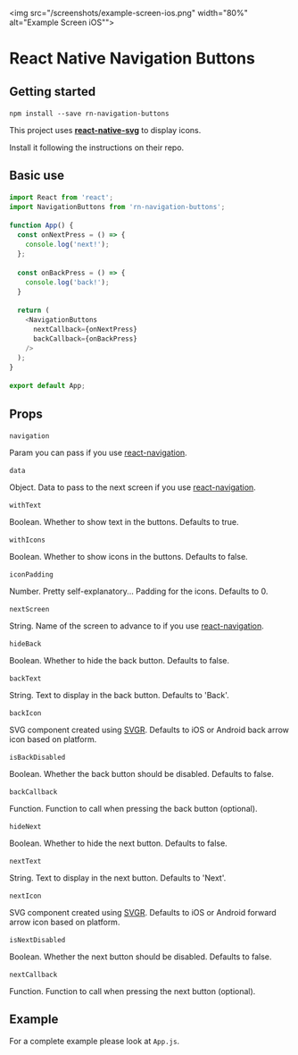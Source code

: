 <img src="/screenshots/example-screen-ios.png" width="80%" alt="Example Screen iOS"">

# React Native Navigation Buttons

## Getting started

`npm install --save rn-navigation-buttons`

This project uses **[react-native-svg](https://github.com/react-native-svg/react-native-svg)** to display icons.

Install it following the instructions on their repo.


## Basic use

``` javascript
import React from 'react';
import NavigationButtons from 'rn-navigation-buttons';

function App() {
  const onNextPress = () => {
    console.log('next!');
  };

  const onBackPress = () => {
    console.log('back!');
  }

  return (
    <NavigationButtons
      nextCallback={onNextPress}
      backCallback={onBackPress}
    />
  );
}

export default App;
```

## Props

`navigation`

Param you can pass if you use [react-navigation](https://reactnavigation.org/).

`data`

Object. Data to pass to the next screen if you use [react-navigation](https://reactnavigation.org/).

`withText`

Boolean. Whether to show text in the buttons. Defaults to true.

`withIcons` 

Boolean. Whether to show icons in the buttons. Defaults to false.

`iconPadding`

Number. Pretty self-explanatory... Padding for the icons. Defaults to 0.

`nextScreen`

String. Name of the screen to advance to if you use [react-navigation](https://reactnavigation.org/).

`hideBack`

Boolean. Whether to hide the back button. Defaults to false.

`backText`

String. Text to display in the back button. Defaults to 'Back'.

`backIcon`

SVG component created using [SVGR](https://react-svgr.com/playground/?native=true). Defaults to iOS or Android back arrow icon based on platform.

`isBackDisabled`

Boolean. Whether the back button should be disabled. Defaults to false.

`backCallback`

Function. Function to call when pressing the back button (optional).

`hideNext`

Boolean. Whether to hide the next button. Defaults to false.

`nextText`

String. Text to display in the next button. Defaults to 'Next'.

`nextIcon`

SVG component created using [SVGR](https://react-svgr.com/playground/?native=true). Defaults to iOS or Android forward arrow icon based on platform.

`isNextDisabled`

Boolean. Whether the next button should be disabled. Defaults to false.

`nextCallback`

Function. Function to call when pressing the next button (optional).

## Example

For a complete example please look at `App.js`.
